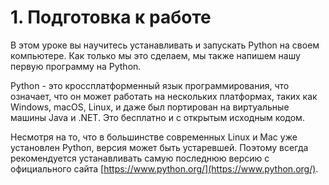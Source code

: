 # 1. Подготовка к работе

В этом уроке вы научитесь устанавливать и запускать Python на своем компьютере. Как только мы это сделаем, мы также напишем нашу первую программу на Python.

Python - это кроссплатформенный язык программирования, что означает, что он может работать на нескольких платформах, таких как Windows, macOS, Linux, и даже был портирован на виртуальные машины Java и .NET. Это бесплатно и с открытым исходным кодом.

Несмотря на то, что в большинстве современных Linux и Mac уже установлен Python, версия может быть устаревшей. Поэтому всегда рекомендуется устанавливать самую последнюю версию с официального сайта [https://www.python.org/](https://www.python.org/).



